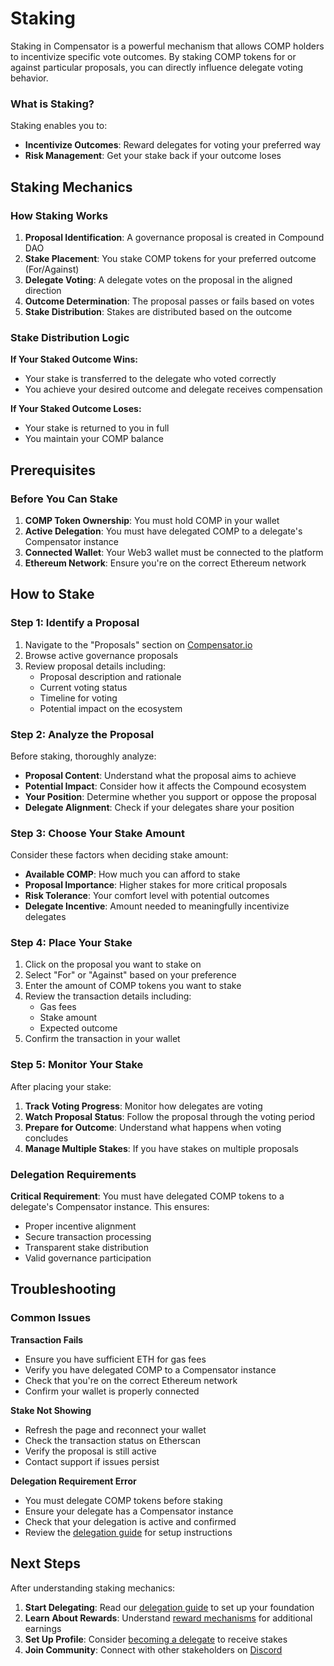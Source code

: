 # Staking

Staking in Compensator is a powerful mechanism that allows COMP holders to incentivize specific vote outcomes. By staking COMP tokens for or against particular proposals, you can directly influence delegate voting behavior.

### What is Staking?

Staking enables you to:
- **Incentivize Outcomes**: Reward delegates for voting your preferred way
- **Risk Management**: Get your stake back if your outcome loses

<!-- ![Staking Overview](/img/staking-overview.png)
<p style={{ textAlign: 'center', opacity: 0.7, marginTop: '-6px' }}>
  <em>How staking works in the Compensator governance system</em>
</p> -->

## Staking Mechanics

### How Staking Works

1. **Proposal Identification**: A governance proposal is created in Compound DAO
2. **Stake Placement**: You stake COMP tokens for your preferred outcome (For/Against)
3. **Delegate Voting**: A delegate votes on the proposal in the aligned direction
4. **Outcome Determination**: The proposal passes or fails based on votes
5. **Stake Distribution**: Stakes are distributed based on the outcome

<!-- ![Staking Flow](/img/staking-flow.png)
<p style={{ textAlign: 'center', opacity: 0.7, marginTop: '-6px' }}>
  <em>Complete staking process from proposal to outcome</em>
</p> -->

### Stake Distribution Logic

**If Your Staked Outcome Wins:**
- Your stake is transferred to the delegate who voted correctly
- You achieve your desired outcome and delegate receives compensation

**If Your Staked Outcome Loses:**
- Your stake is returned to you in full
- You maintain your COMP balance

<!-- ![Stake Distribution](/img/stake-distribution.png)
<p style={{ textAlign: 'center', opacity: 0.7, marginTop: '-6px' }}>
  <em>How stakes are distributed based on voting outcomes</em>
</p> -->

## Prerequisites

### Before You Can Stake

1. **COMP Token Ownership**: You must hold COMP in your wallet
2. **Active Delegation**: You must have delegated COMP to a delegate's Compensator instance
3. **Connected Wallet**: Your Web3 wallet must be connected to the platform
4. **Ethereum Network**: Ensure you're on the correct Ethereum network

<!-- ![Staking Prerequisites](/img/staking-prerequisites.png)
<p style={{ textAlign: 'center', opacity: 0.7, marginTop: '-6px' }}>
  <em>Requirements before you can participate in staking</em>
</p> -->

## How to Stake

### Step 1: Identify a Proposal

1. Navigate to the "Proposals" section on [Compensator.io](https://compensator.io)
2. Browse active governance proposals
3. Review proposal details including:
   - Proposal description and rationale
   - Current voting status
   - Timeline for voting
   - Potential impact on the ecosystem

<!-- ![Proposal Browser](/img/proposal-browser.png)
<p style={{ textAlign: 'center', opacity: 0.7, marginTop: '-6px' }}>
  <em>Browsing available governance proposals</em>
</p> -->

### Step 2: Analyze the Proposal

Before staking, thoroughly analyze:
- **Proposal Content**: Understand what the proposal aims to achieve
- **Potential Impact**: Consider how it affects the Compound ecosystem
- **Your Position**: Determine whether you support or oppose the proposal
- **Delegate Alignment**: Check if your delegates share your position

<!-- ![Proposal Analysis](/img/proposal-analysis.png)
<p style={{ textAlign: 'center', opacity: 0.7, marginTop: '-6px' }}>
  <em>Analyzing proposal details and potential impact</em>
</p> -->

### Step 3: Choose Your Stake Amount

Consider these factors when deciding stake amount:
- **Available COMP**: How much you can afford to stake
- **Proposal Importance**: Higher stakes for more critical proposals
- **Risk Tolerance**: Your comfort level with potential outcomes
- **Delegate Incentive**: Amount needed to meaningfully incentivize delegates

<!-- ![Stake Amount Selection](/img/stake-amount-selection.png)
<p style={{ textAlign: 'center', opacity: 0.7, marginTop: '-6px' }}>
  <em>Factors to consider when choosing stake amounts</em>
</p> -->

### Step 4: Place Your Stake

1. Click on the proposal you want to stake on
2. Select "For" or "Against" based on your preference
3. Enter the amount of COMP tokens you want to stake
4. Review the transaction details including:
   - Gas fees
   - Stake amount
   - Expected outcome
5. Confirm the transaction in your wallet

<!-- ![Stake Placement](/img/stake-placement.png)
<p style={{ textAlign: 'center', opacity: 0.7, marginTop: '-6px' }}>
  <em>Placing your stake on a governance proposal</em>
</p> -->

### Step 5: Monitor Your Stake

After placing your stake:
1. **Track Voting Progress**: Monitor how delegates are voting
2. **Watch Proposal Status**: Follow the proposal through the voting period
3. **Prepare for Outcome**: Understand what happens when voting concludes
4. **Manage Multiple Stakes**: If you have stakes on multiple proposals

<!-- ![Stake Monitoring](/img/stake-monitoring.png)
<p style={{ textAlign: 'center', opacity: 0.7, marginTop: '-6px' }}>
  <em>Monitoring your active stakes and voting progress</em>
</p> -->

### Delegation Requirements

**Critical Requirement**: You must have delegated COMP tokens to a delegate's Compensator instance. This ensures:
- Proper incentive alignment
- Secure transaction processing
- Transparent stake distribution
- Valid governance participation

## Troubleshooting

### Common Issues

**Transaction Fails**
- Ensure you have sufficient ETH for gas fees
- Verify you have delegated COMP to a Compensator instance
- Check that you're on the correct Ethereum network
- Confirm your wallet is properly connected

**Stake Not Showing**
- Refresh the page and reconnect your wallet
- Check the transaction status on Etherscan
- Verify the proposal is still active
- Contact support if issues persist

**Delegation Requirement Error**
- You must delegate COMP tokens before staking
- Ensure your delegate has a Compensator instance
- Check that your delegation is active and confirmed
- Review the [delegation guide](./delegation) for setup instructions

<!-- ![Troubleshooting Guide](/img/staking-troubleshooting.png)
<p style={{ textAlign: 'center', opacity: 0.7, marginTop: '-6px' }}>
  <em>Common staking issues and solutions</em>
</p> -->

## Next Steps

After understanding staking mechanics:

1. **Start Delegating**: Read our [delegation guide](./delegation) to set up your foundation
2. **Learn About Rewards**: Understand [reward mechanisms](./rewards) for additional earnings
3. **Set Up Profile**: Consider [becoming a delegate](./profiles) to receive stakes
4. **Join Community**: Connect with other stakeholders on [Discord](https://compound.finance/discord)